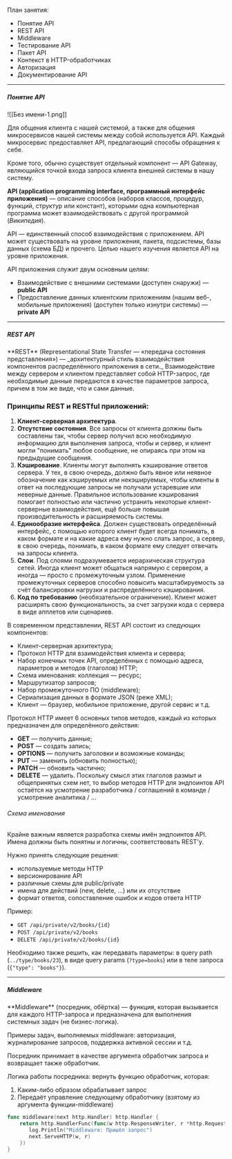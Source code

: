 План занятия:
- Понятие API
- REST API
- Middleware
- Тестирование API
- Пакет API
- Контекст в HTTP-обработчиках
- Авторизация
- Документирование API
___
<h5>Понятие API</h5>
![[Без имени-1.png]]

Для общения клиента с нашей системой, а также для общения микросервисов нашей системы между собой используется API. Каждый микросервис предоставляет API, предлагающий способы обращения к себе.

Кроме того, обычно существует отдельный компонент — API Gateway, являющийся точкой входа запроса клиента внешней системы в нашу систему.

**API (application programming interface, программный интерфейс приложения)** — описание способов (наборов классов, процедур, функций, структур или констант), которыми одна компьютерная программа может взаимодействовать с другой программой (*Википедия*).

API — единственный способ взаимодействия с приложением. API может существовать на уровне приложения, пакета, подсистемы, базы данных (схема БД) и прочего. Целью нашего изучения является API на уровне приложения.

API приложения служит двум основным целям:
- Взаимодействие с внешними системами (доступен снаружи) — **public API**
- Предоставление данных клиентским приложениям (нашим веб-, мобильные приложения) (доступен только изнутри системы) — **private API**
___
<h5>REST API</h5>
**REST** (Representational State Transfer — «передача состояния представления») — _архитектурный стиль взаимодействия компонентов распределённого приложения в сети._ Взаимодействие между сервером и клиентом представляет собой HTTP-запрос, где необходимые данные передаются в качестве параметров запроса, причем в том же виде, что и сами данные.

### Принципы REST и RESTful приложений:

1. **Клиент-серверная архитектура**.
2. **Отсутствие состояния**. Все запросы от клиента должны быть составлены так, чтобы сервер получил всю необходимую информацию для выполнения запроса, чтобы и сервер, и клиент могли "понимать" любое сообщение, не опираясь при этом на предыдущие сообщения.
3. **Кэширование**. Клиенты могут выполнять кэширование ответов сервера. У тех, в свою очередь, должно быть явное или неявное обозначение как кэшируемых или некэшируемых, чтобы клиенты в ответ на последующие запросы не получали устаревшие или неверные данные. Правильное использование кэширования помогает полностью или частично устранить некоторые клиент-серверные взаимодействия, ещё больше повышая производительность и расширяемость системы.
4. **Единообразие интерфейса**. Должен существовать определённый интерфейс, с помощью которого клиент будет всегда понимать, в каком формате и на какие адреса ему нужно слать запрос, а сервер, в свою очередь, понимать, в каком формате ему следует отвечать на запросы клиента.
5. **Слои**. Под слоями подразумевается иерархическая структура сетей. Иногда клиент может общаться напрямую с сервером, а иногда — просто с промежуточным узлом. Применение промежуточных серверов способно повысить масштабируемость за счёт балансировки нагрузки и распределённого кэширования.
6. **Код по требованию** (необязательное ограничение). Клиент может расширять свою функциональность, за счет загрузки кода с сервера в виде апплетов или сценариев.

В современном представлении, REST API состоит из следующих компонентов:
- Клиент-серверная архитектура;
- Протокол HTTP для взаимодействия клиента и сервера;
- Набор конечных точек API, определённых с помощью адреса, параметров и методов (глаголов) HTTP;
- Схема именования: коллекция — ресурс;
- Маршрутизатор запросов;
- Набор промежуточного ПО (middleware);
- Сериализация данных в формате JSON (реже XML);
- Клиент — браузер, мобильное приложение, другой сервис и т.д.

Протокол HTTP имеет 6 основных типов методов, каждый из которых предназначен для определённого действия:
- **GET** — получить данные;
- **POST** — создать запись;
- **OPTIONS** — получить заголовки и возможные команды;
- **PUT** — заменить (обновить полностью);
- **PATCH** — обновить частично;
- **DELETE** — удалить.
Поскольку смысл этих глаголов размыт и общепринятых схем нет, то выбор методов HTTP для эндпоинтов API остаётся на усмотрение разработчика / соглашений в команде / усмотрение аналитика / ...

<h6>Схема именования</h6>
Крайне важным является разработка схемы имён эндпоинтов API. Имена должны быть понятны и логичны, соответствовать REST'у.

Нужно принять следующие решения:
- используемые методы HTTP
- версионирование API
- различные схемы для public/private
- имена для действий (new, delete, ...) или их отсутствие
- формат ответов, сопоставление ошибок и кодов ответа HTTP

Пример:
- `GET /api/private/v2/books/{id}`
- `POST /api/private/v2/books`
- `DELETE /api/private/v2/books/{id}`

Необходимо также решить, как передавать параметры: в query path (`../type/books/23`), в виде query params (`?type=books`) или в теле запроса (`{"type": "books"}`).
___
<h5>Middleware</h5>
**Middleware** (посредник, обёртка) — функция, которая вызывается для каждого HTTP-запроса и предназначена для выполнения системных задач (не бизнес-логика).

Примеры задач, выполняемых middleware: авторизация, журналирование запросов, поддержка активной сессии и т.д.

Посредник принимает в качестве аргумента обработчик запроса и возвращает также обработчик.

Логика работы посредника: вернуть функцию обработчик, которая:
1. Каким-либо образом обрабатывает запрос
2. Передаёт управление следующему обработчику (взятому из аргумента функции-middleware)

```go
func middleware(next http.Handler) http.Handler {  
    return http.HandlerFunc(func(w http.ResponseWriter, r *http.Request) {  
       log.Println("Middleware: Пришёл запрос")  
       next.ServeHTTP(w, r)  
    })  
}
```

